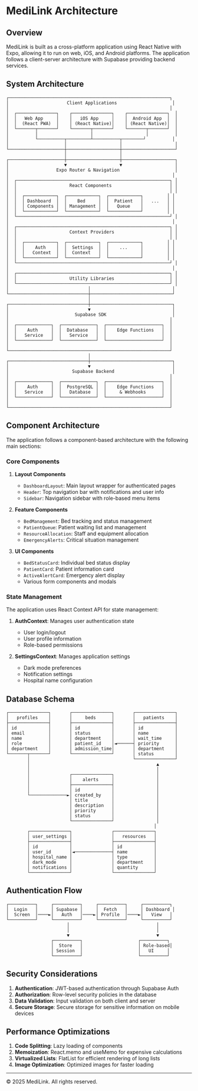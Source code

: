 # MediLink Architecture

## Overview

MediLink is built as a cross-platform application using React Native with Expo, allowing it to run on web, iOS, and Android platforms. The application follows a client-server architecture with Supabase providing backend services.

## System Architecture

```
┌─────────────────────────────────────────────────────────────┐
│                      Client Applications                     │
│                                                             │
│  ┌───────────────┐    ┌───────────────┐    ┌───────────────┐  │
│  │   Web App     │    │   iOS App     │    │  Android App  │  │
│  │  (React PWA)  │    │ (React Native)│    │ (React Native)│  │
│  └───────┬───────┘    └───────┬───────┘    └───────┬───────┘  │
│          │                    │                    │          │
│          └──────────┬─────────┴──────────┬────────┘          │
│                     │                    │                    │
└─────────────────────┼────────────────────┼────────────────────┘
                      │                    │
┌─────────────────────┼────────────────────┼────────────────────┐
│                     ▼                    ▼                    │
│                  Expo Router & Navigation                     │
│                                                              │
│  ┌──────────────────────────────────────────────────────────┐ │
│  │                    React Components                      │ │
│  │                                                          │ │
│  │  ┌────────────┐  ┌────────────┐  ┌────────────┐         │ │
│  │  │ Dashboard  │  │    Bed     │  │  Patient   │   ...   │ │
│  │  │ Components │  │ Management │  │   Queue    │         │ │
│  │  └────────────┘  └────────────┘  └────────────┘         │ │
│  └──────────────────────────────────────────────────────────┘ │
│                                                              │
│  ┌──────────────────────────────────────────────────────────┐ │
│  │                    Context Providers                     │ │
│  │                                                          │ │
│  │  ┌────────────┐  ┌────────────┐  ┌────────────┐         │ │
│  │  │    Auth    │  │  Settings  │  │    ...     │         │ │
│  │  │   Context  │  │  Context   │  │            │         │ │
│  │  └────────────┘  └────────────┘  └────────────┘         │ │
│  └──────────────────────────────────────────────────────────┘ │
│                                                              │
│  ┌──────────────────────────────────────────────────────────┐ │
│  │                    Utility Libraries                     │ │
│  └──────────────────────────────────────────────────────────┘ │
│                              │                               │
└──────────────────────────────┼───────────────────────────────┘
                               │
┌──────────────────────────────┼───────────────────────────────┐
│                              ▼                               │
│                         Supabase SDK                         │
│                                                             │
│  ┌─────────────┐  ┌─────────────┐  ┌─────────────────────┐  │
│  │    Auth     │  │  Database   │  │    Edge Functions   │  │
│  │   Service   │  │   Service   │  │                     │  │
│  └─────────────┘  └─────────────┘  └─────────────────────┘  │
│                                                             │
└─────────────────────────────────────────────────────────────┘
                               │
┌──────────────────────────────┼───────────────────────────────┐
│                              ▼                               │
│                        Supabase Backend                      │
│                                                             │
│  ┌─────────────┐  ┌─────────────┐  ┌─────────────────────┐  │
│  │    Auth     │  │  PostgreSQL │  │    Edge Functions   │  │
│  │   Service   │  │   Database  │  │     & Webhooks      │  │
│  └─────────────┘  └─────────────┘  └─────────────────────┘  │
│                                                             │
└─────────────────────────────────────────────────────────────┘
```

## Component Architecture

The application follows a component-based architecture with the following main sections:

### Core Components

1. **Layout Components**
   - `DashboardLayout`: Main layout wrapper for authenticated pages
   - `Header`: Top navigation bar with notifications and user info
   - `Sidebar`: Navigation sidebar with role-based menu items

2. **Feature Components**
   - `BedManagement`: Bed tracking and status management
   - `PatientQueue`: Patient waiting list and management
   - `ResourceAllocation`: Staff and equipment allocation
   - `EmergencyAlerts`: Critical situation management

3. **UI Components**
   - `BedStatusCard`: Individual bed status display
   - `PatientCard`: Patient information card
   - `ActiveAlertCard`: Emergency alert display
   - Various form components and modals

### State Management

The application uses React Context API for state management:

1. **AuthContext**: Manages user authentication state
   - User login/logout
   - User profile information
   - Role-based permissions

2. **SettingsContext**: Manages application settings
   - Dark mode preferences
   - Notification settings
   - Hospital name configuration

## Database Schema

```
┌───────────────┐       ┌───────────────┐       ┌───────────────┐
│   profiles    │       │     beds      │       │   patients    │
├───────────────┤       ├───────────────┤       ├───────────────┤
│ id            │       │ id            │       │ id            │
│ email         │       │ status        │       │ name          │
│ name          │       │ department    │       │ wait_time     │
│ role          │       │ patient_id    │◄──────┤ priority      │
│ department    │       │ admission_time│       │ department    │
└───────┬───────┘       └───────────────┘       │ status        │
        │                                       └───────────────┘
        │                                                ▲
        │                                                │
        │               ┌───────────────┐                │
        │               │    alerts     │                │
        │               ├───────────────┤                │
        │               │ id            │                │
        └──────────────►│ created_by    │                │
                        │ title         │                │
                        │ description   │                │
                        │ priority      │                │
                        │ status        │                │
                        └───────────────┘                │
                                                        │
        ┌───────────────┐               ┌───────────────┐
        │ user_settings │               │   resources   │
        ├───────────────┤               ├───────────────┤
        │ id            │               │ id            │
        │ user_id       │◄──────────────┤ name          │
        │ hospital_name │               │ type          │
        │ dark_mode     │               │ department    │
        │ notifications │               │ quantity      │
        └───────────────┘               └───────────────┘
```

## Authentication Flow

```
┌──────────┐     ┌──────────┐     ┌──────────┐     ┌──────────┐
│  Login   │     │ Supabase │     │  Fetch   │     │ Dashboard │
│  Screen  │────►│   Auth   │────►│ Profile  │────►│   View   │
└──────────┘     └──────────┘     └──────────┘     └──────────┘
                       │                                 │
                       │                                 │
                       ▼                                 ▼
                 ┌──────────┐                     ┌──────────┐
                 │  Store   │                     │ Role-based│
                 │ Session  │                     │   UI     │
                 └──────────┘                     └──────────┘
```

## Security Considerations

1. **Authentication**: JWT-based authentication through Supabase Auth
2. **Authorization**: Row-level security policies in the database
3. **Data Validation**: Input validation on both client and server
4. **Secure Storage**: Secure storage for sensitive information on mobile devices

## Performance Optimizations

1. **Code Splitting**: Lazy loading of components
2. **Memoization**: React.memo and useMemo for expensive calculations
3. **Virtualized Lists**: FlatList for efficient rendering of long lists
4. **Image Optimization**: Optimized images for faster loading

---

© 2025 MediLink. All rights reserved.
